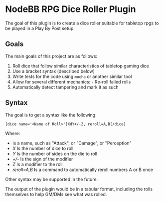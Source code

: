 # NodeBB RPG Dice Roller Plugin

The goal of this plugin is to create a dice roller suitable for tabletop rpgs to be played in a Play By Post setup.

## Goals

The main goals of this project are as follows:
  1. Roll dice that follow similar characteristics of tabletop gaming dice
  2. Use a bracket syntax (described below)
  3. Write tests for the code using `mocha` or another similar tool
  4. Allow for several different mechanics:
    - Re-roll failed rolls
  5. Automatically detect tampering and mark it as such

## Syntax

The goal is to get a syntax like the following:

```
[dice name='<Name of Roll>']XdY+/-Z, reroll=A,B[/dice]
```

Where:
  - *<Name of Roll>* is a name, such as "Attack", or "Damage", or "Perception"
  - *X* Is the number of dice to roll
  - *Y* Is the number of sides on the die to roll
  - *+/-* Is the sign of the modifier
  - *Z* Is a modifier to the roll
  - *reroll=A,B* Is a command to automatically reroll numbers A or B once

Other syntax may be supported in the future.

The output of the plugin would be in a tabular format, including the rolls themselves to help GM/DMs see what was rolled.
